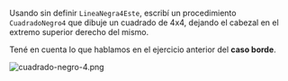 Usando sin definir `LineaNegra4Este`, escribí un procedimiento `CuadradoNegro4` que dibuje un cuadrado de 4x4, dejando el cabezal en el extremo superior derecho del mismo.

Tené en cuenta lo que hablamos en el ejercicio anterior del **caso borde**.

![cuadrado-negro-4.png](https://raw.githubusercontent.com/sagrado-corazon-alcal/mumuki-guia-fundamentos-repeticion-simple/master/images/cuadrado-negro-4.png)